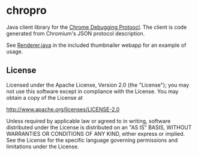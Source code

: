 # chropro

Java client library for the [Chrome Debugging Protoocl](https://developer.chrome.com/devtools/docs/debugger-protocol). The client is code generated from Chromium's JSON protocol description.

See [Renderer.java](webapp/src/chropro/Renderer.java) in the included thumbnailer webapp for an example of usage.

## License

Licensed under the Apache License, Version 2.0 (the "License"); you may not use this software except in compliance with the License. You may obtain a copy of the License at

http://www.apache.org/licenses/LICENSE-2.0

Unless required by applicable law or agreed to in writing, software distributed under the License is distributed on an "AS IS" BASIS, WITHOUT WARRANTIES OR CONDITIONS OF ANY KIND, either express or implied. See the License for the specific language governing permissions and limitations under the License.
